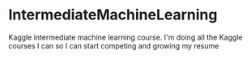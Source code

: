 # IntermediateMachineLearning
Kaggle intermediate machine learning course. I'm doing all the Kaggle courses I can so I can start competing and growing my resume
